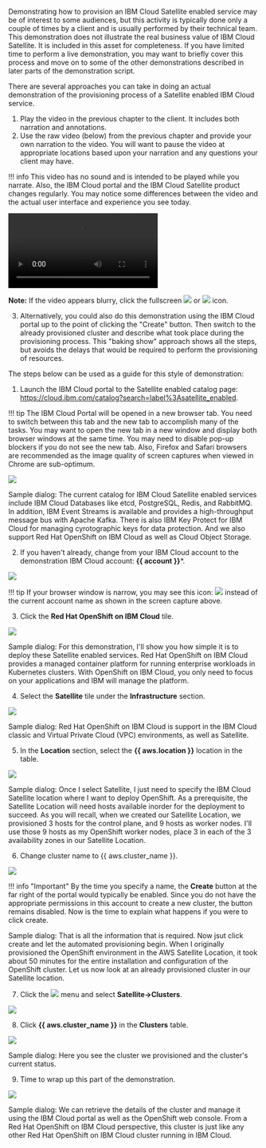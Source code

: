Demonstrating how to provision an IBM Cloud Satellite enabled service may be of interest to some audiences, but this activity is typically done only a couple of times by a client and is usually performed by their technical team. This demonstration does not illustrate the real business value of IBM Cloud Satellite. It is included in this asset for completeness. If you have limited time to perform a live demonstration, you may want to briefly cover this process and move on to some of the other demonstrations described in later parts of the demonstration script.

There are several approaches you can take in doing an actual demonstration of the provisioning process of a Satellite enabled IBM Cloud service.

1. Play the video in the previous chapter to the client. It includes both narration and annotations.
2. Use the raw video (below) from the previous chapter and provide your own narration to the video. You will want to pause the video at appropriate locations based upon your narration and any questions your client may have.

!!! info
    This video has no sound and is intended to be played while you narrate. Also, the IBM Cloud portal and the IBM Cloud Satellite product changes regularly. You may notice some differences between the video and the actual user interface and experience you see today.

![type:video](./_videos/IBMCloudSatellite-L3-DeployROKS-noAudioOrCallouts-final.mp4)

**Note:** If the video appears blurry, click the fullscreen ![](_attachments/FullScreenVideo.png) or ![](_attachments/FullScreenVideo3.png) icon.

3. Alternatively, you could also do this demonstration using the IBM Cloud portal up to the point of clicking the "Create" button. Then switch to the already provisioned cluster and describe what took place during the provisioning process. This "baking show" approach shows all the steps, but avoids the delays that would be required to perform the provisioning of resources.

The steps below can be used as a guide for this style of demonstration:

1. Launch the IBM Cloud portal to the Satellite enabled catalog page: <a href="https://cloud.ibm.com/catalog?search=label%3Asatellite_enabled" target="_blank">https://cloud.ibm.com/catalog?search=label%3Asatellite_enabled</a>.

!!! tip
    The IBM Cloud Portal will be opened in a new browser tab. You need to switch between this tab and the new tab to accomplish many of the tasks. You may want to open the new tab in a new window and display both browser windows at the same time. You may need to disable pop-up blockers if you do not see the new tab. Also, Firefox and Safari browsers are recommended as the image quality of screen captures when viewed in Chrome are sub-optimum.

![](_attachments/0122-Satellite-CloudCatalog.png)

Sample dialog: The current catalog for IBM Cloud Satellite enabled services include IBM Cloud Databases like etcd, PostgreSQL, Redis, and RabbitMQ. In addition, IBM Event Streams is available and provides a high-throughput message bus with Apache Kafka. There is also IBM Key Protect for IBM Cloud for managing cyrotographic keys for data protection. And we also support Red Hat OpenShift on IBM Cloud as well as Cloud Object Storage.


2. If you haven't already, change from your IBM Cloud account to the demonstration IBM Cloud account: **{{ account }}***.

![](_attachments/ChangeAccounts-2-a-gif.gif)

!!! tip
    If your browser window is narrow, you may see this icon: ![](_attachments/SwitchAccountsIcon.png) instead of the current account name as shown in the screen capture above.

3. Click the **Red Hat OpenShift on IBM Cloud** tile.

![](_attachments/0122-SatEnabledCloudCatalog-2.png)

Sample dialog: For this demonstration, I'll show you how simple it is to deploy these Satellite enabled services. Red Hat OpenShift on IBM Cloud provides a managed container platform for running enterprise workloads in Kubernetes clusters. With OpenShift on IBM Cloud, you only need to focus on your applications and IBM will manage the platform.

4. Select the **Satellite** tile under the **Infrastructure** section.

![](_attachments/0122-SatelliteInfrastructure.png)

Sample dialog: Red Hat OpenShift on IBM Cloud is support in the IBM Cloud classic and Virtual Private Cloud (VPC) environments, as well as Satellite.

5. In the **Location** section, select the **{{ aws.location }}** location in the table.

![](_attachments/0122-SatelliteLocation-notselected.png)

Sample dialog: Once I select Satellite, I just need to specify the IBM Cloud Satellite location where I want to deploy OpenShift. As a prerequisite, the Satellite Location will need hosts available inorder for the deployment to succeed. As you will recall, when we created our Satellite Location, we provisioned 3 hosts for the control plane, and 9 hosts as worker nodes. I'll use those 9 hosts as my OpenShift worker nodes, place 3 in each of the 3 availability zones in our Satellite Location.

6. Change cluster name to {{ aws.cluster_name }}.

![](_attachments/0122-SatelliteClusterName.png)

!!! info "Important"
    By the time you specify a name, the **Create** button at the far right of the portal would typically be enabled. Since you do not have the appropriate permissions in this account to create a new cluster, the button remains disabled.  Now is the time to explain what happens if you were to click create.

Sample dialog: That is all the information that is required. Now jsut click create and let the automated provisioning begin. When I originally provisioned the OpenShift environment in the AWS Satellite Location, it took about 50 minutes for the entire installation and configuration of the OpenShift cluster. Let us now look at an already provisioned cluster in our Satellite location.

7. Click the ![](_attachments/0122-IBMCloudMenu.png) menu and select **Satellite->Clusters**.

![](_attachments/0122-SatelliteClusterMenu.png)

8. Click **{{ aws.cluster_name }}** in the **Clusters** table.

![](_attachments/0122-SatelliteClusters.png)

Sample dialog: Here you see the cluster we provisioned and the cluster's current status.

9. Time to wrap up this part of the demonstration.

![](_attachments/0122-SatelliteClusterDetails.png)

Sample dialog: We can retrieve the details of the cluster and manage it using the IBM Cloud portal as well as the OpenShift web console. From a Red Hat OpenShift on IBM Cloud perspective, this cluster is just like any other Red Hat OpenShift on IBM Cloud cluster running in IBM Cloud.
